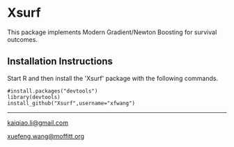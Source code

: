 # Xsurf
This package implements Modern Gradient/Newton Boosting for survival outcomes.


Installation Instructions
-------------------------
Start R and then install the 'Xsurf' package with the following commands.
```
#install.packages("devtools")
library(devtools)
install_github("Xsurf",username="xfwang")
```

-------------------------
kaiqiao.li@gmail.com 

xuefeng.wang@moffitt.org
